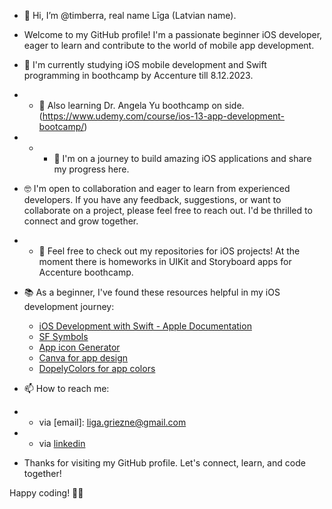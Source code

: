 - 👋 Hi, I’m @timberra, real name Līga (Latvian name).
- Welcome to my GitHub profile! I'm a passionate beginner iOS developer, eager to learn and contribute to the world of mobile app development.
  
- 🌱 I'm currently studying iOS mobile development and Swift programming in boothcamp by Accenture till 8.12.2023.
- - 🌱 Also learning Dr. Angela Yu boothcamp on side. (https://www.udemy.com/course/ios-13-app-development-bootcamp/)
- - - 🌱 I'm on a journey to build amazing iOS applications and share my progress here.

- 🤓 I'm open to collaboration and eager to learn from experienced developers. If you have any feedback, suggestions, or want to collaborate on a project, please feel free to reach out. I'd be thrilled to connect and grow together. 
- - 📲 Feel free to check out my repositories for iOS projects! At the moment there is homeworks in UIKit and Storyboard apps for Accenture boothcamp. 
    
- 📚 As a beginner, I've found these resources helpful in my iOS development journey:
  - [iOS Development with Swift - Apple Documentation](https://developer.apple.com/ios/)
  - [SF Symbols](https://developer.apple.com/sf-symbols/)
  - [App icon Generator](https://www.appicon.co/#app-icon)
  - [Canva for app design](https://www.canva.com/en_gb/)
  - [DopelyColors for app colors](https://colors.dopely.top)

- 📫 How to reach me:
- - via [email]: liga.griezne@gmail.com
- - via [linkedin](https://www.linkedin.com/in/liga-griezne/)

- Thanks for visiting my GitHub profile. Let's connect, learn, and code together!
  
Happy coding! 👩‍💻

<!---
timberra/timberra is a ✨ special ✨ repository because its `README.md` (this file) appears on your GitHub profile.
You can click the Preview link to take a look at your changes.
--->
